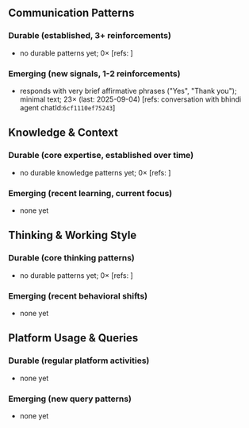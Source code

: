 ## Communication Patterns
### Durable (established, 3+ reinforcements)
- no durable patterns yet; 0× [refs: ]

### Emerging (new signals, 1-2 reinforcements)
- responds with very brief affirmative phrases ("Yes", "Thank you"); minimal text; 23× (last: 2025-09-04) [refs: conversation with bhindi agent chatId:`6cf1110ef75243`]

## Knowledge & Context
### Durable (core expertise, established over time)
- no durable knowledge patterns yet; 0× [refs: ]

### Emerging (recent learning, current focus)
- none yet

## Thinking & Working Style
### Durable (core thinking patterns)
- no durable patterns yet; 0× [refs: ]

### Emerging (recent behavioral shifts)
- none yet

## Platform Usage & Queries
### Durable (regular platform activities)
- none yet

### Emerging (new query patterns)
- none yet